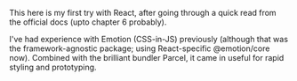 This here is my first try with React, after going through a quick read from the official docs (upto chapter 6 probably).

I've had experience with Emotion (CSS-in-JS) previously (although that was the framework-agnostic package; using React-specific @emotion/core now).
Combined with the brilliant bundler Parcel, it came in useful for rapid styling and prototyping.
